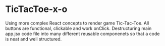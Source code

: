 # TicTacToe-x-o
Using more  complex React concepts to render game Tic-Tac-Toe. All buttons are functional, clickable and work onClick.
Destructuring main app.jsx code file into many different reusable componenets so that a code is neat and well structured.
